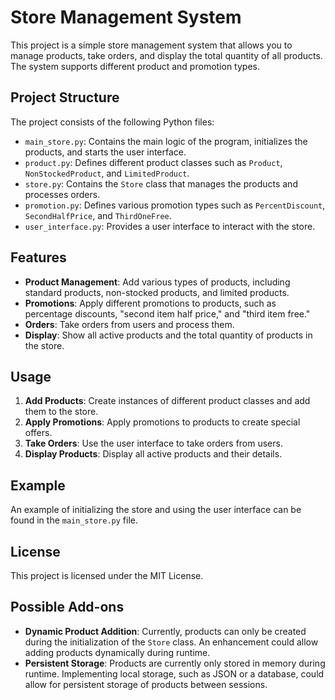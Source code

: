 # Store Management System

This project is a simple store management system that allows you to manage products, take orders, and display the total quantity of all products. The system supports different product and promotion types.

## Project Structure

The project consists of the following Python files:

- `main_store.py`: Contains the main logic of the program, initializes the products, and starts the user interface.
- `product.py`: Defines different product classes such as `Product`, `NonStockedProduct`, and `LimitedProduct`.
- `store.py`: Contains the `Store` class that manages the products and processes orders.
- `promotion.py`: Defines various promotion types such as `PercentDiscount`, `SecondHalfPrice`, and `ThirdOneFree`.
- `user_interface.py`: Provides a user interface to interact with the store.

## Features

- **Product Management**: Add various types of products, including standard products, non-stocked products, and limited products.
- **Promotions**: Apply different promotions to products, such as percentage discounts, "second item half price," and "third item free."
- **Orders**: Take orders from users and process them.
- **Display**: Show all active products and the total quantity of products in the store.

## Usage

1. **Add Products**: Create instances of different product classes and add them to the store.
2. **Apply Promotions**: Apply promotions to products to create special offers.
3. **Take Orders**: Use the user interface to take orders from users.
4. **Display Products**: Display all active products and their details.

## Example

An example of initializing the store and using the user interface can be found in the `main_store.py` file.

## License

This project is licensed under the MIT License.

## Possible Add-ons

- **Dynamic Product Addition**: Currently, products can only be created during the initialization of the `Store` class. An enhancement could allow adding products dynamically during runtime.
- **Persistent Storage**: Products are currently only stored in memory during runtime. Implementing local storage, such as JSON or a database, could allow for persistent storage of products between sessions.
